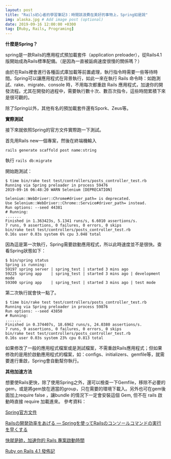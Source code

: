 ```yaml
---
layout: post
title: "Rails初心者的學習筆記3：時間該浪費在美好的事物上，Spring如是說"
img: alaska.jpg # Add image post (optional)
date: 2019-09-16 12:00:00 +0300
tag: [Ruby, Rails, Programing]
---
```

**什麼是Spring？**

spring是一款Rails的應用程式預加載套件（application preloader），從Rails4.1版開始成為Rails標準配備。（是因為一直被詬病速度很慢的關係嗎？）

由於在Rails裡會進行各種函式庫加載等前置處理，執行指令時需要一些等待時間。Spring可以讓應用程式在背景執行，如此一來在執行 Rails 命令時：如跑測試、rake、migrate、console 時，不用每次都重啟 Rails 應用程式，加速你的開發流程。尤其在開發的過程中，需要執行數十次、數百次指令，這些時間累積下來是很可觀的。

除了Spring以外，其他有名的預加載套件還有Spork、Zeus等。

**實際測試**

接下來就依照Spring的官方文件實際跑一下測試。

首先用Rails new一個專案，然後在終端機輸入

```rails generate scaffold post name:string```

執行
```rails db:migrate```

開始跑測試：

```
$ time bin/rake test test/controllers/posts_controller_test.rb
Running via Spring preloader in process 59476
2019-09-16 06:48:20 WARN Selenium [DEPRECATION] 

Selenium::WebDriver::Chrome#driver_path= is deprecated. 
Use Selenium::WebDriver::Chrome::Service#driver_path= instead.
Run options: --seed 44381
# Running:
.......
Finished in 1.363423s, 5.1341 runs/s, 6.6010 assertions/s.
7 runs, 9 assertions, 0 failures, 0 errors, 0 skips
bin/rake test test/controllers/posts_controller_test.rb  
0.16s user 0.03s system 6% cpu 3.048 total
```

因為這是第一次執行，Spring需要啟動應用程式，所以此時速度並不是很快。查看Spring狀態如下：

```
$ bin/spring status
Spring is running:
59197 spring server | spring_test | started 3 mins ago
59225 spring app    | spring_test | started 3 mins ago | development mode
59300 spring app    | spring_test | started 3 mins ago | test mode
```

第二次執行就會快一點了。
```
$ time bin/rake test test/controllers/posts_controller_test.rb
Running via Spring preloader in process 59876
Run options: --seed 43850
# Running:
.......
Finished in 0.374407s, 18.6962 runs/s, 24.0380 assertions/s.
7 runs, 9 assertions, 0 failures, 0 errors, 0 skips
bin/rake test test/controllers/posts_controller_test.rb  
0.16s user 0.03s system 23% cpu 0.813 total
```

如果修改了一般的應用程式檔案或是測試檔案，不需重啟Rails應用程式；但如果修改的是用於啟動應用程式的檔案，如：configs、initializers、gemfile等，就需要進行重啟，Spring會自動幫你執行。

**其他加速方法**

想要使Rails更快，除了使用Spring之外，還可以檢查一下Gemfile，移除不必要的gem，或是將gem放在適當的group，只在需要的環境下載入。另外也可在gem後面加上require false ，讓bundle 的情況下一定會安裝這個 Gem, 但不在 rails 啟動時直接 require 加載進來。
參考資料：

[Spring官方文件](https://www.rubydoc.info/gems/spring/2.1.0)

[Railsの開発効率をあげる — Springを使ってRailsのコンソールコマンドの実行を早くする](https://ruby-rails.hatenadiary.com/entry/20141026/1414289421)

[快就是帥，加速你的 Rails 專案啟動時間](https://blog.niclin.tw/2018/07/21/%E5%BF%AB%E5%B0%B1%E6%98%AF%E5%B8%A5%E5%8A%A0%E9%80%9F%E4%BD%A0%E7%9A%84-rails-%E5%B0%88%E6%A1%88%E5%95%9F%E5%8B%95%E6%99%82%E9%96%93/)

[Ruby on Rails 4.1 發佈記](https://rails.ruby.tw/4_1_release_notes.html)
